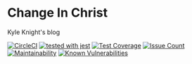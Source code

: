 # Change In Christ

Kyle Knight's blog

[![CircleCI](https://circleci.com/gh/WebJamApps/breakpointministries.svg?style=svg)](https://circleci.com/gh/WebJamApps/breakpointministries)
[![tested with jest](https://img.shields.io/badge/tested_with-jest-99424f.svg)](https://github.com/facebook/jest)
[![Test Coverage](https://api.codeclimate.com/v1/badges/542ddd74985c680974ae/test_coverage)](https://codeclimate.com/github/WebJamApps/breakpointministries/test_coverage)
[![Issue Count](https://codeclimate.com/github/WebJamApps/breakpointministries/badges/issue_count.svg)](https://codeclimate.com/github/WebJamApps/CollegeLutheran/issues)
[![Maintainability](https://api.codeclimate.com/v1/badges/542ddd74985c680974ae/maintainability)](https://codeclimate.com/github/WebJamApps/breakpointministries/maintainability)
[![Known Vulnerabilities](https://snyk.io/test/github/webjamapps/breakpointministries/badge.svg)](https://snyk.io/test/github/webjamapps/breakpointministries)
